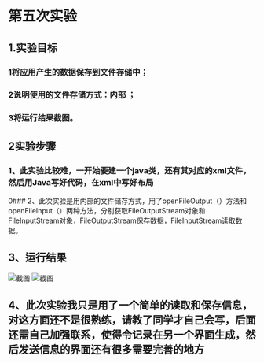 # 第五次实验
 
 ## 1.实验目标

### 1将应用产生的数据保存到文件存储中；
### 2说明使用的文件存储方式：内部 ；
### 3将运行结果截图。
## 2实验步骤
### 1、此实验比较难，一开始要建一个java类，还有其对应的xml文件，然后用Java写好代码，在xml中写好布局
0### 2、此次实验是用内部的文件储存方式，用了openFileOutput（）方法和openFileInput（）两种方法，分别获取FileOutputStream对象和FileInputStream对象，FileOutputStream保存数据，FileInputStream读取数据。
## 3、运行结果
 ![截图](https://github.com/linxin666/android-labs-2018/blob/master/soft1614080902444/5-1.png)
 ![截图](https://github.com/linxin666/android-labs-2018/blob/master/soft1614080902444/5-2.png)
## 4、此次实验我只是用了一个简单的读取和保存信息，对这方面还不是很熟练，请教了同学才自己会写，后面还需自己加强联系，使得令记录在另一个界面生成，然后发送信息的界面还有很多需要完善的地方

